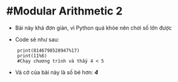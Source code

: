 # **#Modular Arithmetic 2**
-   Bài này khá đơn giản, vì Python quá khỏe nên chơi số lớn được

-   Code sẽ như sau:
```
    print(8146798528947%17)
    print(11%6)
    #Chạy chương trình và thấy 4 < 5
```



-   Và cờ của bài này là số bé hơn: ***4***
